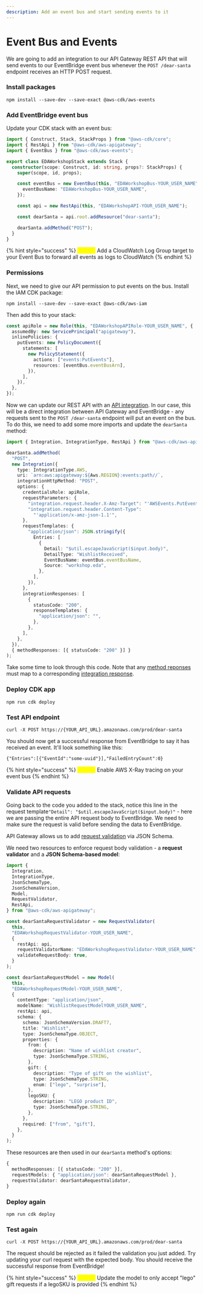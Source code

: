 ```yaml
---
description: Add an event bus and start sending events to it
---
```


# Event Bus and Events

We are going to add an integration to our API Gateway REST API that will send events to our EventBridge event bus whenever the `POST /dear-santa` endpoint receives an HTTP POST request.

### Install packages

```
npm install --save-dev --save-exact @aws-cdk/aws-events
```

### Add EventBridge event bus

Update your CDK stack with an event bus:

```typescript
import { Construct, Stack, StackProps } from "@aws-cdk/core";
import { RestApi } from "@aws-cdk/aws-apigateway";
import { EventBus } from "@aws-cdk/aws-events";

export class EDAWorkshopStack extends Stack {
  constructor(scope: Construct, id: string, props?: StackProps) {
    super(scope, id, props);

    const eventBus = new EventBus(this, "EDAWorkshopBus-YOUR_USER_NAME", {
      eventBusName: "EDAWorkshopBus-YOUR_USER_NAME",
    });

    const api = new RestApi(this, "EDAWorkshopAPI-YOUR_USER_NAME");

    const dearSanta = api.root.addResource("dear-santa");

    dearSanta.addMethod("POST");
  }
}
```

{% hint style="success" %}
<mark style="color:yellow;">**Bonus:**</mark> Add a CloudWatch Log Group target to your Event Bus to forward all events as logs to CloudWatch
{% endhint %}

### Permissions

Next, we need to give our API permission to put events on the bus. Install the IAM CDK package:

```
npm install --save-dev --save-exact @aws-cdk/aws-iam
```

Then add this to your stack:

```typescript
const apiRole = new Role(this, "EDAWorkshopAPIRole-YOUR_USER_NAME", {
  assumedBy: new ServicePrincipal("apigateway"),
  inlinePolicies: {
    putEvents: new PolicyDocument({
      statements: [
        new PolicyStatement({
          actions: ["events:PutEvents"],
          resources: [eventBus.eventBusArn],
        }),
      ],
    }),
  },
});
```

Now we can update our REST API with an [API integration](https://docs.aws.amazon.com/apigateway/latest/developerguide/how-to-integration-settings.html). In our case, this will be a direct integration between API Gateway and EventBridge - any requests sent to the `POST /dear-santa` endpoint will put an event on the bus. To do this, we need to add some more imports and update the `dearSanta` method:

```typescript
import { Integration, IntegrationType, RestApi } from "@aws-cdk/aws-apigateway";

dearSanta.addMethod(
  "POST",
  new Integration({
    type: IntegrationType.AWS,
    uri: `arn:aws:apigateway:${Aws.REGION}:events:path//`,
    integrationHttpMethod: "POST",
    options: {
      credentialsRole: apiRole,
      requestParameters: {
        "integration.request.header.X-Amz-Target": "'AWSEvents.PutEvents'",
        "integration.request.header.Content-Type":
          "'application/x-amz-json-1.1'",
      },
      requestTemplates: {
        "application/json": JSON.stringify({
          Entries: [
            {
              Detail: "$util.escapeJavaScript($input.body)",
              DetailType: "WishlistReceived",
              EventBusName: eventBus.eventBusName,
              Source: "workshop.eda",
            },
          ],
        }),
      },
      integrationResponses: [
        {
          statusCode: "200",
          responseTemplates: {
            "application/json": "",
          },
        },
      ],
    },
  }),
  { methodResponses: [{ statusCode: "200" }] }
);
```

Take some time to look through this code. Note that any [method reponses](https://docs.aws.amazon.com/apigateway/latest/developerguide/api-gateway-method-settings-method-response.html) must map to  a corresponding [integration response](https://docs.aws.amazon.com/apigateway/latest/developerguide/api-gateway-integration-settings-integration-response.html).

### Deploy CDK app

```
npm run cdk deploy
```

### Test API endpoint

```shell
curl -X POST https://{YOUR_API_URL}.amazonaws.com/prod/dear-santa
```

You should now get a successful response from EventBridge to say it has received an event. It'll look something like this:

```
{"Entries":[{"EventId":"some-uuid"}],"FailedEntryCount":0}
```

{% hint style="success" %}
<mark style="color:yellow;">**Bonus:**</mark> Enable AWS X-Ray tracing on your event bus
{% endhint %}

### Validate API requests

Going back to the code you added to the stack, notice this line in the request template`"Detail": "$util.escapeJavaScript($input.body)"` - here we are passing the entire API request body to EventBridge. We need to make sure the request is valid before sending the data to EventBridge.

API Gateway allows us to add [request validation](https://docs.aws.amazon.com/apigateway/latest/developerguide/api-gateway-method-request-validation.html) via JSON Schema.

We need two resources to enforce request body validation - a **request validator** and a **JSON Schema-based model**:

```typescript
import {
  Integration,
  IntegrationType,
  JsonSchemaType,
  JsonSchemaVersion,
  Model,
  RequestValidator,
  RestApi,
} from "@aws-cdk/aws-apigateway";

const dearSantaRequestValidator = new RequestValidator(
  this,
  "EDAWorkshopRequestValidator-YOUR_USER_NAME",
  {
    restApi: api,
    requestValidatorName: "EDAWorkshopRequestValidator-YOUR_USER_NAME",
    validateRequestBody: true,
  }
);

const dearSantaRequestModel = new Model(
  this,
  "EDAWorkshopRequestModel-YOUR_USER_NAME",
  {
    contentType: "application/json",
    modelName: "WishlistRequestModelYOUR_USER_NAME",
    restApi: api,
    schema: {
      schema: JsonSchemaVersion.DRAFT7,
      title: "Wishlist",
      type: JsonSchemaType.OBJECT,
      properties: {
        from: {
          description: "Name of wishlist creator",
          type: JsonSchemaType.STRING,
        },
        gift: {
          description: "Type of gift on the wishlist",
          type: JsonSchemaType.STRING,
          enum: ["lego", "surprise"],
        },
        legoSKU: {
          description: "LEGO product ID",
          type: JsonSchemaType.STRING,
        },
      },
      required: ["from", "gift"],
    },
  }
);
```

These resources are then used in our `dearSanta` method's options:

```typescript
{
  methodResponses: [{ statusCode: "200" }],
  requestModels: { "application/json": dearSantaRequestModel },
  requestValidator: dearSantaRequestValidator,
}
```

### Deploy again

```
npm run cdk deploy
```

### Test again

```shell
curl -X POST https://{YOUR_API_URL}.amazonaws.com/prod/dear-santa
```

The request should be rejected as it failed the validation you just added. Try updating your curl request with the expected body. You should receive the successful response from EventBridge!

{% hint style="success" %}
<mark style="color:yellow;">**Bonus:**</mark> Update the model to only accept "lego" gift requests if a legoSKU is provided
{% endhint %}
